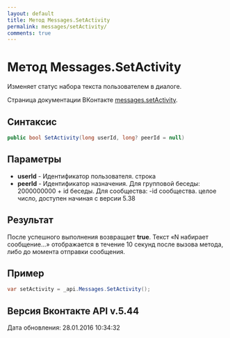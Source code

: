 ```yaml
---
layout: default
title: Метод Messages.SetActivity
permalink: messages/setActivity/
comments: true
---
```

# Метод Messages.SetActivity
Изменяет статус набора текста пользователем в диалоге.

Страница документации ВКонтакте [messages.setActivity](https://vk.com/dev/messages.setActivity).

## Синтаксис
``` csharp
public bool SetActivity(long userId, long? peerId = null)
```

## Параметры
+ **userId** - Идентификатор пользователя. строка
+ **peerId** - Идентификатор назначения. 
Для групповой беседы: 
2000000000 + id беседы. 
Для сообщества: 
-id сообщества. 
 целое число, доступен начиная с версии 5.38

## Результат
После успешного выполнения возвращает **true**. 
Текст «N набирает сообщение...» отображается в течение 10 секунд после вызова метода, либо до момента отправки сообщения.

## Пример
``` csharp
var setActivity = _api.Messages.SetActivity();
```

## Версия Вконтакте API v.5.44
Дата обновления: 28.01.2016 10:34:32
